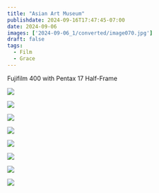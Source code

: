 ```yaml
---
title: "Asian Art Museum"
publishdate: 2024-09-16T17:47:45-07:00
date: 2024-09-06
images: ['2024-09-06_1/converted/image070.jpg']
draft: false
tags:
  - Film
  - Grace
---
```


Fujifilm 400 with Pentax 17 Half-Frame

![](2024-09-06_1/converted/image0012_2.jpg)

![](2024-09-06_1/converted/image0014_2.jpg)

![](2024-09-06_1/converted/image0050_2.jpg)

![](2024-09-06_1/converted/image0054_2.jpg)

![](2024-09-06_1/converted/image070.jpg)

![](2024-09-06_1/converted/image071_2.jpg)

![](2024-09-06_1/converted/image072_2.jpg)

![](2024-09-06_1/converted/image074_2.jpg)
